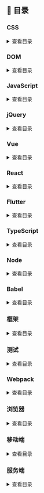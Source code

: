 ## :blue_book: 目录

### CSS

<details>
<summary>查看目录</summary>

- 如何实现左侧宽度固定，右侧宽度自适应的布局
- css3 的新特性有哪些
- 使用过 css 预处理器吗
- 如何设计一个 4 列等宽布局，各列之间的边距是 10px（考虑浏览器的兼容性）？
- CSS 如何实现三列布局，左侧和右侧固定宽度，中间自适应宽度？
  </details>

### DOM

<details>
<summary>查看目录</summary>

- 事件类型
- 说说`DOM` 中的事件流
- Node 节点获取及增删查改
- 讲讲事件冒泡和事件捕获
- 什么是事件代理
- 知道什么是事件委托吗

</details>

### JavaScript

<details>
<summary>查看目录</summary>

- 如何让 (a == 1 && a == 2 && a == 3) 的值为 true？

- ES5/ES6 的继承 分别有哪些优缺点？
- 函数科里化

与内存泄漏

</details>

### jQuery

<details>
<summary>查看目录</summary>

- 手写插件

</details>

### Vue

<details>
<summary>查看目录</summary>

- 什么是 MVVM？谈谈你的理解

- 请你谈谈 Vue 数据响应原理
- Vue 内部是如何构建一个渲染函数的 `render` `template` `el` 的优先级如何
- 谈谈 Vue 中的 Transition 动画
- 你了解 Vue 中的`选项合并策略`嘛，请谈谈

- Vue 中 `<transition name="fade"><p v-if="seen">现在你看到我了</p></transition>` 组件是如何实现的？

- vue 是如何实现数据的双向绑定
- vue 的`单向数据流`

- 虚拟 DOM 原理以及优缺点
- Vue 是如何实现数据双向绑定的？

- vue-router 的路由模式有几种
- 能说下 vue-router 中常用的 hash 和 history 路由模式实现原理吗？
- vuex 的设计思想
- 单页面（SPA）应用的优缺点
- 谈谈你对 keep-alive 的了解？vue 里的 keep-alive 是怎么实现的
- 谈谈 Vue SSR 吗？说说 SSR？
- 谈谈`vue 3.0`
- `$route`和`$router`的区别
- scoped 属性作用
- `Vue-Router`的两种模式主要依赖什么实现的
- Vue CLI 有哪些特性？
- 如何新增自定义指令
- vue 的数据劫持在不同的版本里是如何处理的？
- 了解 Element UI 组件的框架设计吗？
- 如何自动屏蔽 Input 的自动密码填充？

</details>

### React

<details>
<summary>查看目录</summary>

- [列表组件中的 key](#列表组件中的`key`)
- 为什么使用框架而不是原生
- 虚拟 DOM 的优劣如何
- 虚拟 DOM 的实现原理
- React 最新的生命周期是怎样的?
- React 的请求应该放在哪个生命周期中?
- Ajax 请求放在 `componentDidMount` 里进行处理还是放在`componentWillMount` 里进行处理比较合适？
- react-router 里的 `<Link>` 标签和 `<a>` 标签有什么区别
- react 与`vue` 的区别
- React 高阶组件的作用有哪些
- 简述下 flux 的思想
- redux 的工作流程?
- react-redux 是如何工作的?
- redux 与 mobx 的区别?
- redux 中如何进行异步操作?
- React 组件通信如何实现?
- React 如何进行组件/逻辑复用?
- mixin、hoc、render props、react-hooks 的优劣如何？
- 你是如何理解 fiber 的?
- 有没有使用过 React Hooks？使用 React Hooks 的同时为什么需要使用高阶组件？
- 受控组件以及非受控组件的区别

</details>

### Flutter

<details>
<summary>查看目录</summary>

- [列表组件中的](#列表组件中的`key`)

- react-router 里的 `<Link>` 标签和 `<a>` 标签有什么区别

</details>

### TypeScript

<details>
<summary>查看目录</summary>
- 谈你对 TypeScript 的理解？

- 比较一下 TypeScript 和 JavaScript，在什么情况下你觉得需要 TypeScript ?

</details>

### Node

<details>
<summary>查看目录</summary>

</details>

### Babel

<details>
<summary>查看目录</summary>

- 谈谈`babel` 的原理是什么

</details>

### 框架

<details>
<summary>查看目录</summary>

- React 和 Vue 的区别？
- 能对比一下 Create React App 和 Vue CLI 吗？
- 了解 MVC / MVP / MVVM 的区别吗？
  </details>

### 测试

<details>
<summary>查看目录</summary>

- 平常开发的过程中有写过单元测试或者 e2e 测试么？
- 自动化测试主要是做什么？

</details>

### Webpack

<details>
<summary>查看目录</summary>

- 介绍下 webpack 热更新原理，是如何做到在不刷新浏览器的前提下更新页面的
- 介绍`webpack` 的实现原理
- Webpack 的 loader 和 plugins 的区别

</details>

### 浏览器

<details>
<summary>查看目录</summary>

- 常见的浏览器内核
- 常见的兼容性问题
- 重绘与回流
- 本地存储 cookie 与 token
- 了解 SameSite 属性吗
- 如何实现浏览器内多个标签页之间的通信?

</details>

### 移动端

<details>
<summary>查看目录</summary>

- 触摸事件

- 移动端的兼容问题

- 移动端 300ms 延迟

- 移动端 rem

- 移动端 1px

</details>

###

### 服务端

<details>
<summary>查看目录</summary>

EventLoop

</details>
